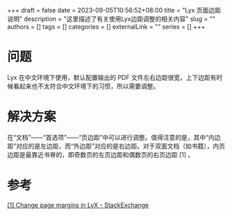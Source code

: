 +++ 
draft = false
date = 2023-09-05T10:56:52+08:00
title = "Lyx 页面边距说明"
description = "这里描述了有关使用Lyx边距调整的相关内容"
slug = ""
authors = []
tags = []
categories = []
externalLink = ""
series = []
+++

# 问题

Lyx 在中文环境下使用，默认配置输出的 PDF 文件左右边距很宽，上下边距有时候看起来也不太符合中文环境下的习惯，所以需要调整。

# 解决方案

在“文档”——“首选项”——“页边距”中可以进行调整。值得注意的是，其中“内边距”对应的是左边距，而“外边距”对应的是右边距。对于双面文档（如书籍），内页边距是最靠近书脊的，即奇数页的左页边距和偶数页的右页边距 [1] 。

# 参考
[[1] Change page margins in LyX - StackExchange](https://tex.stackexchange.com/questions/184837/change-page-margins-in-lyx#:~:text=Go%20to%20Document%20--%3E%20Settings%20--%3E%20Page%20Margins%2C,for%20one-sided%20documents%2C%20such%20as%20the%20default%20article.)